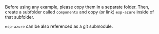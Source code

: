 Before using any example, please copy them in a separate folder.
Then, create a subfolder called `components` and copy (or link) `esp-azure` inside of that subfolder.

`esp-azure` can be also referenced as a git submodule.
